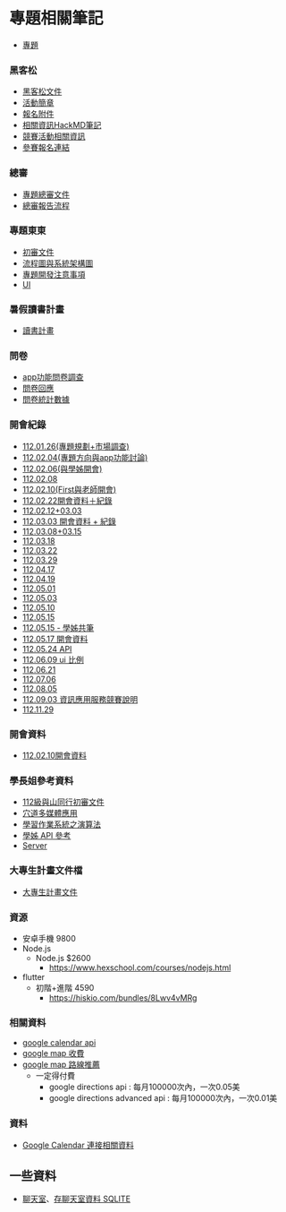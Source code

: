 # 專題相關筆記
- [專題](https://hackmd.io/twmuMEhYR5eZhAI1Fwhtvg?both)
### 黑客松
- [黑客松文件](https://docs.google.com/document/d/1UGyjBE5oVij98VeA2bXumyJReUbMh0j-J6976nkIFK4/edit?usp=sharing)
- [活動簡章](https://drive.google.com/drive/folders/1VIX4-W206OTiTBzMeG9PU_Olr3Yb6yVw)
- [報名附件](https://drive.google.com/drive/folders/1dzy-HBh6_EKQNu2pZxYoy5pXw7BgFz3r)
- [相關資訊HackMD筆記](https://hackmd.io/5DHCX1weTgCxD26Geojtpg)
- [競賽活動相關資訊](https://drive.google.com/drive/folders/1fniS6Lp6_6Sy0DwcNn6OujAgkMISfuoA)
- [參賽報名連結](https://docs.google.com/forms/d/e/1FAIpQLScEUAJy3m65b3g54OEwkI1NgY7NWY3O87FTpEDcd_OZwHnM4w/viewform)
### 總審
- [專題總審文件](https://docs.google.com/document/d/198WKgfsX0KRFZ6er8DbL-anqInwXImQ9/edit)
- [總審報告流程](https://hackmd.io/gL3XdFhcQhObaTHYEW52xA)
### 專題東東
- [初審文件](https://docs.google.com/document/d/12BgztalnCwelQfCEmogC0c29xVJfiSDv/edit)
- [流程圖與系統架構圖](https://app.diagrams.net/#G1afz7sHYefb2HOgV6fHfm30S0yNU2_gGH%23%7B%22pageId%22%3A%22KSqDJrlGGBhBMAcsaO1Z%22%7D)
- [專題開發注意事項](/QobgAo3KRn221QmidxjMig)
- [UI](https://www.figma.com/file/EAxbx2wldeMSs3YR8EMcrA/%E8%A1%8C%E4%BA%8B%E6%9B%86?type=design&node-id=94-2010&t=ecnpuJkBSlXgV7Y4-0)
### 暑假讀書計畫
- [讀書計畫](https://hackmd.io/@Q222wGLkR5Kz-Il_NVAbbA/S11PmrEKh)
### 問卷
- [app功能問卷調查](https://docs.google.com/forms/d/e/1FAIpQLSdWL8IFCJ7BZlvHkREv3z7gWDjV8m3R0IFC7ASaQCoEm2yn9Q/viewform)
- [問卷回應](https://docs.google.com/spreadsheets/d/1G8KF0iTNViz9GSpLV3Sr9qTZ1JNiju4mP-TnHq581NE/edit#gid=1243972514)
- [問卷統計數據](https://docs.google.com/forms/d/1DwXvacxeGv_T4hJ7U4EURJyj_ythR3ZrvLYyGLuyymQ/edit?ts=63e10664#responses)
### 開會紀錄
- [112.01.26(專題規劃+市場調查)](https://hackmd.io/@qtNgFtaqR4Or_CLAuotXjw/rJ8E1pknj)
- [112.02.04(專題方向與app功能討論)](https://hackmd.io/ZYN_iuuyRyu6tmI1wihPEQ)
- [112.02.06(與學姊開會)](https://hackmd.io/@jWFgauwjS8-G5VDY4swmMg/ryFKuan3j/edit)
- [112.02.08](https://hackmd.io/@jWFgauwjS8-G5VDY4swmMg/S1wftXZ6s/edit)
- [112.02.10(First與老師開會)](https://hackmd.io/@jWFgauwjS8-G5VDY4swmMg/r1sgBnXas/edit)
- [112.02.22開會資料＋紀錄](https://hackmd.io/@Q222wGLkR5Kz-Il_NVAbbA/B12sUNmAo)
- [112.02.12+03.03](https://hackmd.io/@jWFgauwjS8-G5VDY4swmMg/r1B_WuUpo/edit)
- [112.03.03 開會資料 + 紀錄](https://)
- [112.03.08+03.15](https://hackmd.io/7FUNxg5ER0iU7lgLk_U8nw#315-%E9%96%8B%E6%9C%83%E7%B4%80%E9%8C%84)
- [112.03.18](https://hackmd.io/4anZrl7KTOepdW-bteb-YA)
- [112.03.22](https://hackmd.io/QTKZ_M7-Rw6sfcKLLmq5Cg)
- [112.03.29](https://hackmd.io/iau79bKvSrmuIVCNESHXAQ)
- [112.04.17](https://hackmd.io/oy20Ne-IRoyoPOQLOmnBcA)
- [112.04.19](https://hackmd.io/7jYgEj3CSj-_a1hjcxza1w)
- [112.05.01](https://hackmd.io/L9KCR728SzOYfzqfGUyd1A)
- [112.05.03](https://hackmd.io/b9r9gOosReS2Z8EKbBAcSw)
- [112.05.10](https://hackmd.io/e2VlGkhlSP6oJPVpwOeR9A?both)
- [112.05.15](https://hackmd.io/nx__4iE9TqqMn2yBdYy7xw)
- [112.05.15 - 學姊共筆](https://hackmd.io/vxl0DsstRISqOlxfgXra4g?view)
- [112.05.17 開會資料](https://hackmd.io/@Q222wGLkR5Kz-Il_NVAbbA/rJyK3kfrn/edit)
- [112.05.24 API](https://hackmd.io/@jWFgauwjS8-G5VDY4swmMg/r1Po8diHh/edit)
- [112.06.09 ui 比例](https://hackmd.io/@jWFgauwjS8-G5VDY4swmMg/r1SQ_Ylw3/edit)
- [112.06.21](https://hackmd.io/SMY_czxPS22z0qc1dUQXCA)
- [112.07.06](https://hackmd.io/KHLte9KRTx6R_fRMwtwyVA?both)
- [112.08.05 ](https://hackmd.io/DDv9OC5cSVCIgeB51PfHpg?both)
- [112.09.03 資訊應用服務競賽說明](https://hackmd.io/TUN9b2xAR52LLyLy2pWhAw?view)
- [112.11.29](https://hackmd.io/mAoszgdHRpqdavun3wDV0w)



### 開會資料
- [112.02.10開會資料](https://hackmd.io/AFlzrivUQkidq8gc_EbWDw)
### 學長姐參考資料
- [112級與山同行初審文件](https://drive.google.com/file/d/1zgfhRaaTfQ4pMbbwUJoDOdwYYMpvLiTo/view)
- [穴道多媒體應用](https://drive.google.com/file/d/1ezKFSzYR3lQ_IuHcB_kN5hLkB0tceQpU/view?usp=sharing)
- [學習作業系統之演算法](https://drive.google.com/file/d/1F9mDeCej3OReBqMevgtyihDFXAEZ_wxQ/view?usp=sharing)
- [學姊 API 參考](https://hackmd.io/@108213034/ry9ooI71o)
- [Server](https://hackmd.io/@108213034/SJZ7RQ3fh)

### 大專生計畫文件檔
- [大專生計畫文件](https://drive.google.com/drive/folders/1chbDn8Tsb7yHbBV3rb5Xvy-IK10sZl8C?usp=sharing)


### 資源
- 安卓手機 9800
- Node.js
    - Node.js $2600
      - https://www.hexschool.com/courses/nodejs.html
- flutter
    - 初階+進階 4590
        - https://hiskio.com/bundles/8Lwv4vMRg


### 相關資料
- [google calendar api](https://developers.google.com/calendar/api/guides/quota?hl=zh_TW)
- [google map 收費](https://www.design-hu.com/web-news/google-maps-api-billing-analysis.html)
- [google map 路線推薦](https://developers.google.com/maps/documentation/javascript/directions?hl=zh-tw)
    - 一定得付費
        - google directions api : 每月100000次內，一次0.05美
        - google directions advanced api : 每月100000次內，一次0.01美
              
### 資料
- [Google Calendar 連接相關資料](https://hackmd.io/Ii5qmOdjTdumBZw2Oo9zJA)

## 一些資料
- [聊天室](https://ithelp.ithome.com.tw/articles/10274528)、[存聊天室資料 SQLITE](https://ithelp.ithome.com.tw/articles/10274529)




